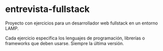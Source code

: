 # entrevista-fullstack

Proyecto con ejercicios para un desarrollador web fullstack en un entorno LAMP.

Cada ejercicio especifica los lenguajes de programación, librerías o frameworks  que deben usarse. Siempre la última versión.
<!--stackedit_data:
eyJoaXN0b3J5IjpbMTcyMDc4NTMwXX0=
-->